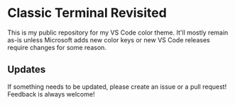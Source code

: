 # Classic Terminal Revisited
This is my public repository for my VS Code color theme. It'll mostly remain as-is unless Microsoft adds new color keys or new VS Code releases require changes for some reason.

## Updates
If something needs to be updated, please create an issue or a pull request! Feedback is always welcome!